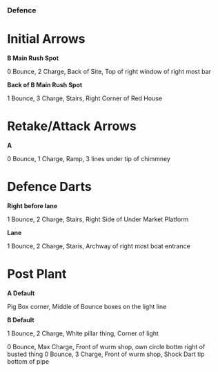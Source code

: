 ### Defence

# Initial Arrows

**B Main Rush Spot**

0 Bounce, 2 Charge, Back of Site, Top of right window of right most bar

**Back of B Main Rush Spot**

1 Bounce, 3 Charge, Stairs, Right Corner of Red House

# Retake/Attack Arrows

**A**

0 Bounce, 1 Charge, Ramp, 3 lines under tip of chimmney

# Defence Darts

**Right before lane** 

1 Bounce, 2 Charge, Stairs, Right Side of Under Market Platform 

**Lane**

1 Bounce, 2 Charge, Staris, Archway of right most boat entrance

# Post Plant

**A Default**

Pig Box corner, Middle of Bounce boxes on the light line

**B Default** 

1 Bounce, 2 Charge, White pillar thing, Corner of light

0 Bounce, Max Charge, Front of wurm shop, own circle bottm right of busted thing
0 Bounce, 3 Charge, Front of wurm shop, Shock Dart tip bottom of pipe